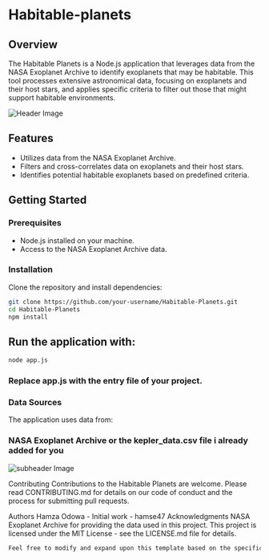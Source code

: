 # Habitable-planets

## Overview
The Habitable Planets is a Node.js application that leverages data from the NASA Exoplanet Archive to identify exoplanets that may be habitable. This tool processes extensive astronomical data, focusing on exoplanets and their host stars, and applies specific criteria to filter out those that might support habitable environments.

![Header Image](https://i0.wp.com/www.americaspace.com/wp-content/uploads/2013/01/NASA-illustration-of-planets-discovered-by-the-Kepler-telescope-used-by-AmericaSpace.jpg)


## Features
- Utilizes data from the NASA Exoplanet Archive.
- Filters and cross-correlates data on exoplanets and their host stars.
- Identifies potential habitable exoplanets based on predefined criteria.

## Getting Started

### Prerequisites
- Node.js installed on your machine.
- Access to the NASA Exoplanet Archive data.

### Installation
Clone the repository and install dependencies:
```bash
git clone https://github.com/your-username/Habitable-Planets.git
cd Habitable-Planets
npm install
```
## Run the application with:
```bash
node app.js
```
### Replace app.js with the entry file of your project.

### Data Sources
The application uses data from:

### NASA Exoplanet Archive or the kepler_data.csv file i already added for you


![subheader Image](https://c8.alamy.com/comp/HRJM3P/kepler-habitable-zone-exoplanets-lined-up-HRJM3P.jpg)


Contributing
Contributions to the Habitable Planets are welcome. Please read CONTRIBUTING.md for details on our code of conduct and the process for submitting pull requests.

Authors
Hamza Odowa - Initial work - hamse47
Acknowledgments
NASA Exoplanet Archive for providing the data used in this project.
This project is licensed under the MIT License - see the LICENSE.md file for details.
```bash
Feel free to modify and expand upon this template based on the specifics of your project, such as additional features, detailed instructions, and actual paths to screenshots.
```
